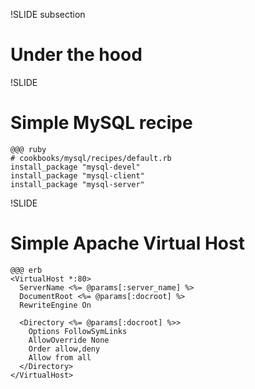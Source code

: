 !SLIDE subsection

# Under the hood

!SLIDE

# Simple MySQL recipe

    @@@ ruby
    # cookbooks/mysql/recipes/default.rb
    install_package "mysql-devel"
    install_package "mysql-client"
    install_package "mysql-server"

!SLIDE 

# Simple Apache Virtual Host

    @@@ erb
    <VirtualHost *:80>
      ServerName <%= @params[:server_name] %>
      DocumentRoot <%= @params[:docroot] %>
      RewriteEngine On
      
      <Directory <%= @params[:docroot] %>>
        Options FollowSymLinks
        AllowOverride None
        Order allow,deny
        Allow from all
      </Directory>
    </VirtualHost>

